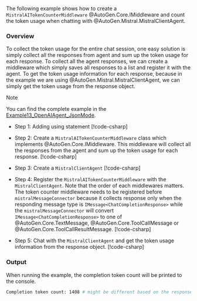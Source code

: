 The following example shows how to create a `MistralAITokenCounterMiddleware` @AutoGen.Core.IMiddleware and count the token usage when chatting with @AutoGen.Mistral.MistralClientAgent.

### Overview
To collect the token usage for the entire chat session, one easy solution is simply collect all the responses from agent and sum up the token usage for each response. To collect all the agent responses, we can create a middleware which simply saves all responses to a list and register it with the agent. To get the token usage information for each response, because in the example we are using @AutoGen.Mistral.MistralClientAgent, we can simply get the token usage from the response object.

> [!NOTE]
> You can find the complete example in the [Example13_OpenAIAgent_JsonMode](https://github.com/autogenhub/autogen/tree/main/dotnet/sample/AutoGen.BasicSamples/Example14_MistralClientAgent_TokenCount.cs).

- Step 1: Adding using statement
[!code-csharp[](../../sample/AutoGen.BasicSamples/Example14_MistralClientAgent_TokenCount.cs?name=using_statements)]

- Step 2: Create a `MistralAITokenCounterMiddleware` class which implements @AutoGen.Core.IMiddleware. This middleware will collect all the responses from the agent and sum up the token usage for each response.
[!code-csharp[](../../sample/AutoGen.BasicSamples/Example14_MistralClientAgent_TokenCount.cs?name=token_counter_middleware)]

- Step 3: Create a `MistralClientAgent`
[!code-csharp[](../../sample/AutoGen.BasicSamples/Example14_MistralClientAgent_TokenCount.cs?name=create_mistral_client_agent)]

- Step 4: Register the `MistralAITokenCounterMiddleware` with the `MistralClientAgent`. Note that the order of each middlewares matters. The token counter middleware needs to be registered before `mistralMessageConnector` because it collects response only when the responding message type is `IMessage<ChatCompletionResponse>` while the `mistralMessageConnector` will convert `IMessage<ChatCompletionResponse>` to one of @AutoGen.Core.TextMessage, @AutoGen.Core.ToolCallMessage or @AutoGen.Core.ToolCallResultMessage.
[!code-csharp[](../../sample/AutoGen.BasicSamples/Example14_MistralClientAgent_TokenCount.cs?name=register_middleware)]

- Step 5: Chat with the `MistralClientAgent` and get the token usage information from the response object.
[!code-csharp[](../../sample/AutoGen.BasicSamples/Example14_MistralClientAgent_TokenCount.cs?name=chat_with_agent)]

### Output
When running the example, the completion token count will be printed to the console.
```bash
Completion token count: 1408 # might be different based on the response
```